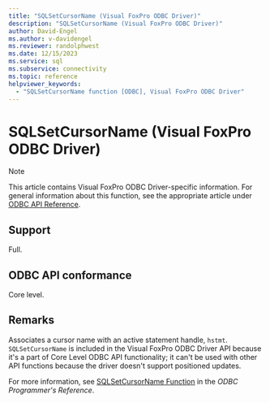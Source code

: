 ```yaml
---
title: "SQLSetCursorName (Visual FoxPro ODBC Driver)"
description: "SQLSetCursorName (Visual FoxPro ODBC Driver)"
author: David-Engel
ms.author: v-davidengel
ms.reviewer: randolphwest
ms.date: 12/15/2023
ms.service: sql
ms.subservice: connectivity
ms.topic: reference
helpviewer_keywords:
  - "SQLSetCursorName function [ODBC], Visual FoxPro ODBC Driver"
---
```

# SQLSetCursorName (Visual FoxPro ODBC Driver)

> [!NOTE]  
> This article contains Visual FoxPro ODBC Driver-specific information. For general information about this function, see the appropriate article under [ODBC API Reference](../reference/syntax/odbc-api-reference.md).

## Support

Full.

## ODBC API conformance

Core level.

## Remarks

Associates a cursor name with an active statement handle, `hstmt`. `SQLSetCursorName` is included in the Visual FoxPro ODBC Driver API because it's a part of Core Level ODBC API functionality; it can't be used with other API functions because the driver doesn't support positioned updates.

For more information, see [SQLSetCursorName Function](../reference/syntax/sqlsetcursorname-function.md) in the *ODBC Programmer's Reference*.
